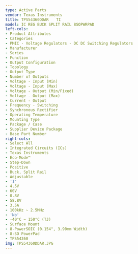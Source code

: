 ```yaml
---
type: Active Parts
vendor: Texas Instruments
title: TPS54360DDAR　　TI
model: IC REG BUCK SPLIT RAIL 8SOPWRPAD
left-cols:
- Product Attributes
- Categories
- PMIC - Voltage Regulators - DC DC Switching Regulators
- Manufacturer
- Series
- Function
- Output Configuration
- Topology
- Output Type
- Number of Outputs
- Voltage - Input (Min)
- Voltage - Input (Max)
- Voltage - Output (Min/Fixed)
- Voltage - Output (Max)
- Current - Output
- Frequency - Switching
- Synchronous Rectifier
- Operating Temperature
- Mounting Type
- Package / Case
- Supplier Device Package
- Base Part Number
right-cols:
- Select All
- Integrated Circuits (ICs)
- Texas Instruments
- Eco-Mode™
- Step-Down
- Positive
- Buck, Split Rail
- Adjustable
- '1'
- 4.5V
- 60V
- 0.8V
- 58.8V
- 3.5A
- 100kHz ~ 2.5MHz
- 'No'
- -40°C ~ 150°C (TJ)
- Surface Mount
- 8-PowerSOIC (0.154", 3.90mm Width)
- 8-SO PowerPad
- TPS54360
img: TPS54360DDAR.JPG
---
```


